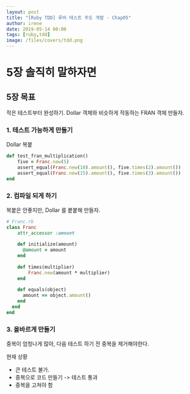 ```yaml
---
layout: post
title: "[Ruby TDD] 루비 테스트 주도 개발 - Chap05"
author: irene
date: 2019-05-14 00:00
tags: [ruby,tdd]
image: /files/covers/tdd.png
---
```


# 5장 솔직히 말하자면

## 5장 목표

  작은 테스트부터 완성하기. Dollar 객체와 비슷하게 작동하는 FRAN 객체 만들자. 

### 1. 테스트 가능하게 만들기
Dollar 복붙
```ruby
def test_fran_multiplication()
    five = Franc.new(5)
    assert_equal(Franc.new(10).amount(), five.times(2).amount())
    assert_equal(Franc.new(15).amount(), five.times(3).amount())
end
```

### 2. 컴파일 되게 하기
복붙은 안좋지만, Dollar 를 봍붙해 만들자. 
```ruby
# Franc.rb
class Franc
    attr_accessor :amount
  
    def initialize(amount)
      @amount = amount
    end
  
    def times(multiplier)
        Franc.new(amount * multiplier)
    end
  
    def equals(object)
      amount == object.amount()
    end
  end
end
```

### 3. 올바르게 만들기

중복이 엄청나게 많아, 다음 테스트 하기 전 중복을 제거해야한다. 

현재 상황

- 큰 테스트 불가. 
- 중복으로 코드 만들기 -> 테스트 통과
- 중복을 고쳐야 함 